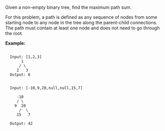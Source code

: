 Given a non-empty binary tree, find the maximum path sum.

For this problem, a path is defined as any sequence of nodes from some starting node to any node in the tree along the parent-child connections. The path must contain at least one node and does not need to go through the root.

**Example:**

```

  Input: [1,2,3]
       1
      / \
     2   3
  Output: 6


  Input: [-10,9,20,null,null,15,7]

     -10
     / \
    9  20
      /  \
     15   7

  Output: 42

```
